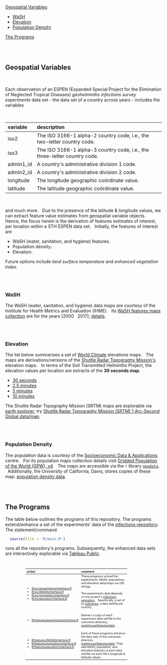 <br>

[Geospatial Variables](#geospatial-variables)
 * [WaSH](#wash)
 * [Elevation](#elevation)
 * [Population Density](#population-density)

[The Programs](#the-programs)


<br>
<br>

## Geospatial Variables

<br>

Each observation of an ESPEN (Expanded Special Project for the Elimination of Neglected Tropical Diseases) 
<i><span title="soil transmitted helminths (STH)">geohelminths</span> infections survey experiments</i> data 
set - the data set of a country across years - includes the variables

<br>

variable | description
:--- | :---
iso2 | The ISO 3166-1 alpha-2 country code, i.e., the two-letter country code.
iso3 | The ISO 3166-1 alpha-3 country code, i.e., the three-letter country code.
admin1_id | A country's administrative division 1 code.
admin2_id | A country's administrative division 2 code.
longitude | The longitude geographic co&ouml;rdinate value.
latitude | The latitude geographic co&ouml;rdinate value.

<br>

and much more. &nbsp; Due to the presence of the latitude & longitude values, we can extract feature value estimates from 
geospatial variable objects. &nbsp; Hence, the focus herein is the derivation of features estimates of interest, per location 
within a STH ESPEN data set. &nbsp; Initially, the features of interest are 

* WaSH (water, sanitation, and hygiene) features.
* Population density.
* Elevation.

Future options include _land surface temperature_ and _enhanced vegetation index_.

<br>
<br>

### WaSH

The WaSH (water, sanitation, and hygiene) data maps are courtesy of the Institute for Health Metrics and Evaluation (IHME). &nbsp;  Its 
[WaSH features maps collection](https://cloud.ihme.washington.edu/s/bkH2X2tFQMejMxy) are for the years [2000 &nbsp; 2017]; 
[details](https://www.healthdata.org/research-article/mapping-geographic-inequalities-access-drinking-water-and-sanitation-facilities-low).

<br>
<br>

### Elevation

The list below summarises a set of [World Climate](https://worldclim.org/data/worldclim21.html) elevations maps. &nbsp; The maps are
derivations/versions of the  [Shuttle Radar Topography Mission's](https://lpdaac.usgs.gov/products/srtmgl1v003/) elevation
maps. &nbsp; In terms of the Soil Transmitted Helminths Project, the elevation values per location are extracts of the **30 seconds map**.

* [30 seconds](https://biogeo.ucdavis.edu/data/worldclim/v2.1/base/wc2.1_30s_elev.zip)
* [2.5 minutes](https://biogeo.ucdavis.edu/data/worldclim/v2.1/base/wc2.1_2.5m_elev.zip)
* [5 minutes](https://biogeo.ucdavis.edu/data/worldclim/v2.1/base/wc2.1_5m_elev.zip)
* [10 minutes](https://biogeo.ucdavis.edu/data/worldclim/v2.1/base/wc2.1_10m_elev.zip)

The Shuttle Radar Topography Mission (SRTM) maps are explorable via  [earth explorer](https://earthexplorer.usgs.gov); 
try [Shuttle Radar Topography Mission (SRTM) 1 Arc-Second Global data/map](https://earthexplorer.usgs.gov).

<br>
<br>

### Population Density

The population data is courtesy of the [Socioeconomic Data & Applications](https://sedac.ciesin.columbia.edu/data/collection/gpw-v4/documentation) centre. &nbsp; For its 
population maps collection details visit [Gridded Population of the World (GPW), v4](https://sedac.ciesin.columbia.edu/data/collection/gpw-v4/whatsnew). &nbsp; The 
maps are accessible via the ``r`` library [`geodata`](https://github.com/rspatial/geodata#data). &nbsp; Additionally, the University of California, Davis, stores copies of these 
map: [population density data](https://geodata.ucdavis.edu/geodata/pop/).

<br>
<br>

## The Programs

The table below outlines the programs of this repository.  The programs extend/enhance a set of the experiments' data of
the [infections repository](https://github.com/helminthiases/infections).  The statement/command

````r
  source(file = 'R/main.R')
````

runs all the repository's programs.  Subsequently, the enhanced data sets are interactively explorable
via <a href="https://helminthiases.github.io/exploration" target="_blank">Tableau Public</a>.

<br>

<table style="width: 65%; font-size: 65%; text-align: left; margin-left: 65px;">
    <colgroup>
        <col span="1" style="width: 30%;">
        <col span="1" style="width: 65%;">
    </colgroup>
    <thead>
        <tr><th>action</th><th>comment</th></tr>
    </thead>
    <tr>
        <td><ul>
            <li><a href=".R/src/experiments/interface.R">R/src/experiments/interface.R</a></li>
            <li><a href=".R/src/WASH/interface.R">R/src/WASH/interface.R</a></li>
            <li><a href=".R/src/population/interface.R">R/src/population/interface.R</a></li>
            <li><a href=".R/src/elevation/interface.R">R/src/elevation/interface.R</a></li>
        </ul></td>
        <td>These programs unload the experiments, WaSH, populations, and elevation data/maps via URL strings.  <br><br>The experiments data depends 
            on this project's <a href="https://github.com/helminthiases/infections" target="_blank">infections repository</a>. &nbsp; Specifically, a set of its 
            <a href="https://raw.githubusercontent.com/helminthiases/infections/master/warehouse/data/ESPEN/experiments/data.csv">outcomes</a>; a 
            data set/file per country. <br><br></td>
    </tr>
    <tr>
        <td><ul><li><a href=".R/features/experiments/interface.R">R/features/experiments/interface.R</a></li></ul><br></td>
        <td>Delivers a copy of each experiment data set/file to the outcomes directory; <a href="./warehouse/features/data">warehouse/features/data</a>.<br><br></td>
    </tr>
    <tr>
        <td><ul>
            <li><a href=".R/features/WASH/interface.R">R/features/WASH/interface.R</a></li>
            <li><a href=".R/features/population/interface.R">R/features/population/interface.R</a></li>
            <li><a href=".R/features/elevation/interface.R">R/features/elevation/interface.R</a></li>
        </ul><br></td>
        <td>Each of these programs enhance the data sets of the outcomes directory <a href="./warehouse/features/data">warehouse/features/data</a>.  They 
        add WaSH, population, and elevation features to each data set/file via each file's longitude & latitude values.<br></td>
    </tr>
</table>

<br>
<br>

<br>
<br>

<br>
<br>

<br>
<br>